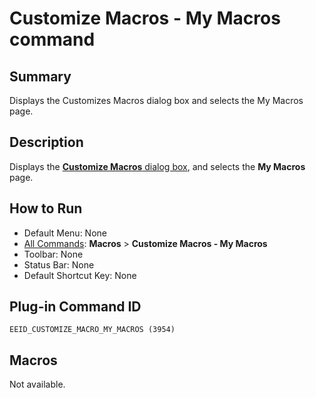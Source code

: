 # Customize Macros - My Macros command

## Summary

Displays the Customizes Macros dialog box and selects the My Macros page.

## Description

Displays the [**Customize Macros** dialog box](../../dlg/macro_customize/index), and selects the **My Macros** page.

## How to Run

- Default Menu: None
- [All Commands](../tools/all_commands): **Macros**
\> **Customize Macros - My Macros**
- Toolbar: None
- Status Bar: None
- Default Shortcut Key: None

## Plug-in Command ID

```
EEID_CUSTOMIZE_MACRO_MY_MACROS (3954)```

## Macros

Not available.
